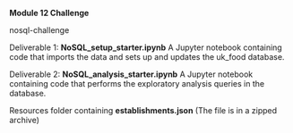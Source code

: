 **Module 12 Challenge**

nosql-challenge


Deliverable 1:   **NoSQL_setup_starter.ipynb** A Jupyter notebook containing code that imports the data and sets up and updates the uk_food database.

Deliverable 2: **NoSQL_analysis_starter.ipynb**  A Jupyter notebook containing code that performs the exploratory analysis queries in the database.

Resources folder containing **establishments.json**  (The file is in a zipped archive)


